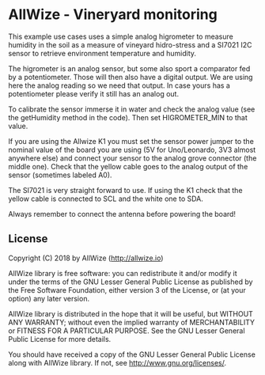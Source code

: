 # AllWize - Vineryard monitoring

This example use cases uses a simple analog higrometer to measure humidity in
the soil as a measure of vineyard hidro-stress and a SI7021 I2C sensor to
retrieve environment temperature and humidity.

The higrometer is an analog sensor, but some also sport a comparator fed by a
potentiometer. Those will then also have a digital output. We are using here the
analog reading so we need that output. In case yours has a potentiometer please verify
it still has an analog out.

To calibrate the sensor immerse it in water and check the analog value
(see the getHumidity method in the code). Then set HIGROMETER_MIN to that value.

If you are using the Allwize K1 you must set the sensor power jumper to the nominal value of
the board you are using (5V for Uno/Leonardo, 3V3 almost anywhere else) and
connect your sensor to the analog grove connector (the middle one).
Check that the yellow cable goes to the analog output of the sensor (sometimes labeled A0).

The SI7021 is very straight forward to use. If using the K1 check that the yellow cable is
connected to SCL and the white one to SDA.

Always remember to connect the antenna before powering the board!

## License

Copyright (C) 2018 by AllWize (http://allwize.io)

AllWize library is free software: you can redistribute it and/or modify
it under the terms of the GNU Lesser General Public License as published by
the Free Software Foundation, either version 3 of the License, or
(at your option) any later version.

AllWize library is distributed in the hope that it will be useful,
but WITHOUT ANY WARRANTY; without even the implied warranty of
MERCHANTABILITY or FITNESS FOR A PARTICULAR PURPOSE.  See the
GNU Lesser General Public License for more details.

You should have received a copy of the GNU Lesser General Public License
along with AllWize library.  If not, see <http://www.gnu.org/licenses/>.
